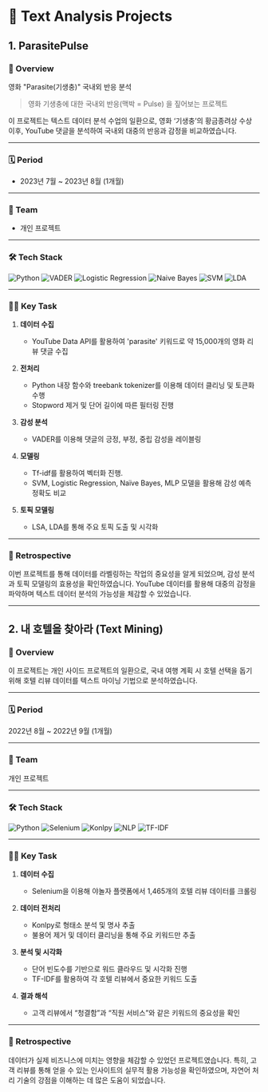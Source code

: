 # 📝 Text Analysis Projects

## 1. ParasitePulse  

### 📖 Overview
영화 "Parasite(기생충)" 국내외 반응 분석
> 영화 기생충에 대한 국내외 반응(맥박 = Pulse) 을 짚어보는 프로젝트

이 프로젝트는 텍스트 데이터 분석 수업의 일환으로, 영화 ‘기생충’의 황금종려상 수상 이후, YouTube 댓글을 분석하여 국내외 대중의 반응과 감정을 비교하였습니다.

---

### 🗓️ Period
- 2023년 7월 ~ 2023년 8월 (1개월)

---

### 👥 Team
- 개인 프로젝트 
---

### 🛠️ Tech Stack
![Python](https://img.shields.io/badge/Python-3776AB?style=for-the-badge&logo=python&logoColor=white) ![VADER](https://img.shields.io/badge/VADER-NLP-green?style=for-the-badge) ![Logistic Regression](https://img.shields.io/badge/Logistic%20Regression-FF6F00?style=for-the-badge) ![Naive Bayes](https://img.shields.io/badge/Naive%20Bayes-blue?style=for-the-badge) ![SVM](https://img.shields.io/badge/SVM-purple?style=for-the-badge) ![LDA](https://img.shields.io/badge/LDA-orange?style=for-the-badge) 

---

### 🧑‍💻 Key Task
1. **데이터 수집**
   - YouTube Data API를 활용하여 'parasite' 키워드로 약 15,000개의 영화 리뷰 댓글 수집

2. **전처리**
   - Python 내장 함수와 treebank tokenizer를 이용해 데이터 클리닝 및 토큰화 수행
   - Stopword 제거 및 단어 길이에 따른 필터링 진행

3. **감성 분석**
   - VADER를 이용해 댓글의 긍정, 부정, 중립 감성을 레이블링

4. **모델링**
   - Tf-idf를 활용하여 벡터화 진행.
   - SVM, Logistic Regression, Naïve Bayes, MLP 모델을 활용해 감성 예측 정확도 비교

5. **토픽 모델링**
   - LSA, LDA를 통해 주요 토픽 도출 및 시각화

---

### 🌟 Retrospective
이번 프로젝트를 통해 데이터를 라벨링하는 작업의 중요성을 알게 되었으며, 감성 분석과 토픽 모델링의 효용성을 확인하였습니다. YouTube 데이터를 활용해 대중의 감정을 파악하며 텍스트 데이터 분석의 가능성을 체감할 수 있었습니다.

---

## 2. 내 호텔을 찾아라 (Text Mining)

### 📖 Overview
이 프로젝트는 개인 사이드 프로젝트의 일환으로, 국내 여행 계획 시 호텔 선택을 돕기 위해 호텔 리뷰 데이터를 텍스트 마이닝 기법으로 분석하였습니다.

---

### 🗓️ Period
2022년 8월 ~ 2022년 9월 (1개월)

---

### 👥 Team
개인 프로젝트 

---

### 🛠️ Tech Stack
![Python](https://img.shields.io/badge/Python-3776AB?style=for-the-badge&logo=python&logoColor=white) ![Selenium](https://img.shields.io/badge/Selenium-43B02A?style=for-the-badge&logo=selenium&logoColor=white) 
![Konlpy](https://img.shields.io/badge/Konlpy-00BFFF?style=for-the-badge) ![NLP](https://img.shields.io/badge/NLP-blue?style=for-the-badge) ![TF-IDF](https://img.shields.io/badge/TF-IDF-yellowgreen?style=for-the-badge)

---

### 🧑‍💻 Key Task
1. **데이터 수집**
   - Selenium을 이용해 야놀자 플랫폼에서 1,465개의 호텔 리뷰 데이터를 크롤링

2. **데이터 전처리**
   - Konlpy로 형태소 분석 및 명사 추출
   - 불용어 제거 및 데이터 클리닝을 통해 주요 키워드만 추출

3. **분석 및 시각화**
   - 단어 빈도수를 기반으로 워드 클라우드 및 시각화 진행
   - TF-IDF를 활용하여 각 호텔 리뷰에서 중요한 키워드 도출

4. **결과 해석**
   - 고객 리뷰에서 “청결함”과 “직원 서비스”와 같은 키워드의 중요성을 확인

---

### 🌟 Retrospective
데이터가 실제 비즈니스에 미치는 영향을 체감할 수 있었던 프로젝트였습니다. 특히, 고객 리뷰를 통해 얻을 수 있는 인사이트의 실무적 활용 가능성을 확인하였으며, 자연어 처리 기술의 강점을 이해하는 데 많은 도움이 되었습니다.
